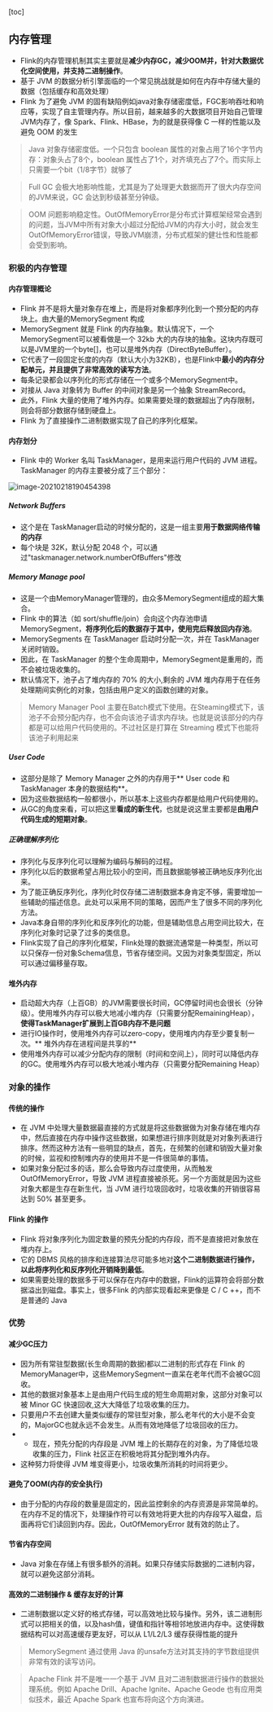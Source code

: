 [toc]
## 内存管理
- Flink的内存管理机制其实主要就是**减少内存GC，减少OOM并，针对大数据优化空间使用，并支持二进制操作**。
- 基于 JVM 的数据分析引擎面临的一个常见挑战就是如何在内存中存储大量的数据（包括缓存和高效处理）
- Flink 为了避免 JVM 的固有缺陷例如java对象存储密度低，FGC影响吞吐和响应等，实现了自主管理内存。所以目前，越来越多的大数据项目开始自己管理JVM内存了，像 Spark、Flink、HBase，为的就是获得像 C 一样的性能以及避免 OOM 的发生
> Java 对象存储密度低。一个只包含 boolean 属性的对象占用了16个字节内存：对象头占了8个，boolean 属性占了1个，对齐填充占了7个。而实际上只需要一个bit（1/8字节）就够了

> Full GC 会极大地影响性能，尤其是为了处理更大数据而开了很大内存空间的JVM来说，GC 会达到秒级甚至分钟级。

> OOM 问题影响稳定性。OutOfMemoryError是分布式计算框架经常会遇到的问题，当JVM中所有对象大小超过分配给JVM的内存大小时，就会发生OutOfMemoryError错误，导致JVM崩溃，分布式框架的健壮性和性能都会受到影响。

### 积极的内存管理
#### 内存管理概论
- Flink 并不是将大量对象存在堆上，而是将对象都序列化到一个预分配的内存块上。由大量的MemorySegment 构成
- MemorySegment 就是 Flink 的内存抽象。默认情况下，一个MemorySegment可以被看做是一个 32kb 大的内存块的抽象。这块内存既可以是JVM里的一个byte[]，也可以是堆外内存（DirectByteBuffer）。
- 它代表了一段固定长度的内存（默认大小为32KB），也是Flink中**最小的内存分配单元，并且提供了非常高效的读写方法**。
- 每条记录都会以序列化的形式存储在一个或多个MemorySegment中。
- 对接从 Java 对象转为 Buffer 的中间对象是另一个抽象 StreamRecord。
- 此外，Flink 大量的使用了堆外内存。如果需要处理的数据超出了内存限制，则会将部分数据存储到硬盘上。
- Flink 为了直接操作二进制数据实现了自己的序列化框架。

#### 内存划分
- Flink 中的 Worker 名叫 TaskManager，是用来运行用户代码的 JVM 进程。TaskManager 的内存主要被分成了三个部分：

![image-20210218190454398](https://kingcall.oss-cn-hangzhou.aliyuncs.com/blog/img/image-20210218190454398.png)

##### Network Buffers
- 这个是在 TaskManager启动的时候分配的，这是一组主要**用于数据网络传输的内存**
- 每个块是 32K，默认分配 2048 个，可以通过"taskmanager.network.numberOfBuffers"修改

##### Memory Manage pool

- 这是一个由MemoryManager管理的，由众多MemorySegment组成的超大集合。
- Flink 中的算法（如 sort/shuffle/join）会向这个内存池申请MemorySegment，**将序列化后的数据存于其中，使用完后释放回内存池**。
- MemorySegments 在 TaskManager 启动时分配一次，并在 TaskManager关闭时销毁。
- 因此，在 TaskManager 的整个生命周期中，MemorySegment是重用的，而不会被垃圾收集的。
- 默认情况下，池子占了堆内存的 70% 的大小,剩余的 JVM 堆内存用于在任务处理期间实例化的对象，包括由用户定义的函数创建的对象。

> Memory Manager Pool 主要在Batch模式下使用。在Steaming模式下，该池子不会预分配内存，也不会向该池子请求内存块。也就是说该部分的内存都是可以给用户代码使用的。不过社区是打算在 Streaming 模式下也能将该池子利用起来

##### User Code
- 这部分是除了 Memory Manager 之外的内存用于** User code 和 TaskManager 本身的数据结构**。
- 因为这些数据结构一般都很小，所以基本上这些内存都是给用户代码使用的。
- 从GC的角度来看，可以把这里**看成的新生代**，也就是说这里主要都是**由用户代码生成的短期对象**。

##### 正确理解序列化
- 序列化与反序列化可以理解为编码与解码的过程。
- 序列化以后的数据希望占用比较小的空间，而且数据能够被正确地反序列化出来。
- 为了能正确反序列化，序列化时仅存储二进制数据本身肯定不够，需要增加一些辅助的描述信息。此处可以采用不同的策略，因而产生了很多不同的序列化方法。
- Java本身自带的序列化和反序列化的功能，但是辅助信息占用空间比较大，在序列化对象时记录了过多的类信息。
- Flink实现了自己的序列化框架，Flink处理的数据流通常是一种类型，所以可以只保存一份对象Schema信息，节省存储空间。又因为对象类型固定，所以可以通过偏移量存取。

#### 堆外内存
- 启动超大内存（上百GB）的JVM需要很长时间，GC停留时间也会很长（分钟级）。使用堆外内存可以极大地减小堆内存（只需要分配RemainingHeap），**使得TaskManager扩展到上百GB内存不是问题**
- 进行IO操作时，使用堆外内存可以zero-copy，使用堆内内存至少要复制一次。** 堆外内存在进程间是共享的**
- 使用堆外内存可以减少分配内存的限制（时间和空间上），同时可以降低内存的GC。使用堆外内存可以极大地减小堆内存（只需要分配Remaining Heap）

### 对象的操作

#### 传统的操作
- 在 JVM 中处理大量数据最直接的方式就是将这些数据做为对象存储在堆内存中，然后直接在内存中操作这些数据，如果想进行排序则就是对对象列表进行排序。然而这种方法有一些明显的缺点，首先，在频繁的创建和销毁大量对象的时候，监视和控制堆内存的使用并不是一件很简单的事情。
- 如果对象分配过多的话，那么会导致内存过度使用，从而触发 OutOfMemoryError，导致 JVM 进程直接被杀死。另一个方面就是因为这些对象大都是生存在新生代，当 JVM 进行垃圾回收时，垃圾收集的开销很容易达到 50% 甚至更多。

#### Flink 的操作
- Flink 将对象序列化为固定数量的预先分配的内存段，而不是直接把对象放在堆内存上。
- 它的 DBMS 风格的排序和连接算法尽可能多地对**这个二进制数据进行操作，以此将序列化和反序列化开销降到最低**。
- 如果需要处理的数据多于可以保存在内存中的数据，Flink的运算符会将部分数据溢出到磁盘。事实上，很多Flink 的内部实现看起来更像是 C / C ++，而不是普通的 Java

### 优势

#### 减少GC压力
- 因为所有常驻型数据(长生命周期的数据)都以二进制的形式存在 Flink 的MemoryManager中，这些MemorySegment一直呆在老年代而不会被GC回收。
- 其他的数据对象基本上是由用户代码生成的短生命周期对象，这部分对象可以被 Minor GC 快速回收,这大大降低了垃圾收集的压力。
- 只要用户不去创建大量类似缓存的常驻型对象，那么老年代的大小是不会变的，MajorGC也就永远不会发生。从而有效地降低了垃圾回收的压力。
- - 现在，预先分配的内存段是 JVM 堆上的长期存在的对象，为了降低垃圾收集的压力，Flink 社区正在积极地将其分配到堆外内存。
- 这种努力将使得 JVM 堆变得更小，垃圾收集所消耗的时间将更少。

#### 避免了OOM(内存的安全执行)
-  由于分配的内存段的数量是固定的，因此监控剩余的内存资源是非常简单的。在内存不足的情况下，处理操作符可以有效地将更大批的内存段写入磁盘，后面再将它们读回到内存。因此，OutOfMemoryError 就有效的防止了。

#### 节省内存空间
- Java 对象在存储上有很多额外的消耗。如果只存储实际数据的二进制内容，就可以避免这部分消耗。

#### 高效的二进制操作 & 缓存友好的计算
- 二进制数据以定义好的格式存储，可以高效地比较与操作。另外，该二进制形式可以把相关的值，以及hash值，键值和指针等相邻地放进内存中。这使得数据结构可以对高速缓存更友好，可以从 L1/L2/L3 缓存获得性能的提升

> MemorySegment 通过使用 Java 的unsafe方法对其支持的字节数组提供非常有效的读写访问。

> Apache Flink 并不是唯一一个基于 JVM 且对二进制数据进行操作的数据处理系统。例如 Apache Drill、Apache Ignite、Apache Geode 也有应用类似技术，最近 Apache Spark 也宣布将向这个方向演进。

